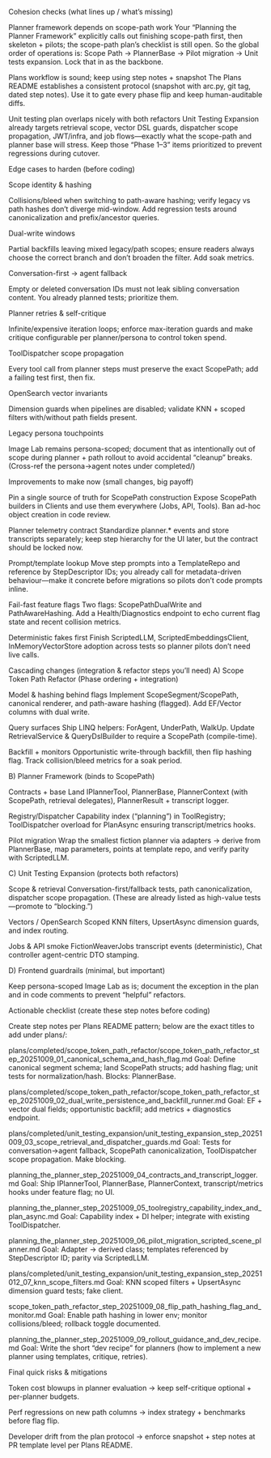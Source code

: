 Cohesion checks (what lines up / what’s missing)

Planner framework depends on scope-path work
Your “Planning the Planner Framework” explicitly calls out finishing scope-path first, then skeleton + pilots; the scope-path plan’s checklist is still open. So the global order of operations is: Scope Path → PlannerBase → Pilot migration → Unit tests expansion. Lock that in as the backbone. 

Plans workflow is sound; keep using step notes + snapshot
The Plans README establishes a consistent protocol (snapshot with arc.py, git tag, dated step notes). Use it to gate every phase flip and keep human-auditable diffs. 

Unit testing plan overlaps nicely with both refactors
Unit Testing Expansion already targets retrieval scope, vector DSL guards, dispatcher scope propagation, JWT/infra, and job flows—exactly what the scope-path and planner base will stress. Keep those “Phase 1–3” items prioritized to prevent regressions during cutover. 

Edge cases to harden (before coding)

Scope identity & hashing

Collisions/bleed when switching to path-aware hashing; verify legacy vs path hashes don’t diverge mid-window. Add regression tests around canonicalization and prefix/ancestor queries. 

Dual-write windows

Partial backfills leaving mixed legacy/path scopes; ensure readers always choose the correct branch and don’t broaden the filter. Add soak metrics. 

Conversation-first → agent fallback

Empty or deleted conversation IDs must not leak sibling conversation content. You already planned tests; prioritize them. 

Planner retries & self-critique

Infinite/expensive iteration loops; enforce max-iteration guards and make critique configurable per planner/persona to control token spend. 

ToolDispatcher scope propagation

Every tool call from planner steps must preserve the exact ScopePath; add a failing test first, then fix. 

OpenSearch vector invariants

Dimension guards when pipelines are disabled; validate KNN + scoped filters with/without path fields present. 

Legacy persona touchpoints

Image Lab remains persona-scoped; document that as intentionally out of scope during planner + path rollout to avoid accidental “cleanup” breaks. (Cross-ref the persona→agent notes under completed/) 

Improvements to make now (small changes, big payoff)

Pin a single source of truth for ScopePath construction
Expose ScopePath builders in Clients and use them everywhere (Jobs, API, Tools). Ban ad-hoc object creation in code review. 

Planner telemetry contract
Standardize planner.* events and store transcripts separately; keep step hierarchy for the UI later, but the contract should be locked now. 

Prompt/template lookup
Move step prompts into a TemplateRepo and reference by StepDescriptor IDs; you already call for metadata-driven behaviour—make it concrete before migrations so pilots don’t code prompts inline. 

Fail-fast feature flags
Two flags: ScopePathDualWrite and PathAwareHashing. Add a Health/Diagnostics endpoint to echo current flag state and recent collision metrics. 

Deterministic fakes first
Finish ScriptedLLM, ScriptedEmbeddingsClient, InMemoryVectorStore adoption across tests so planner pilots don’t need live calls. 

Cascading changes (integration & refactor steps you’ll need)
A) Scope Token Path Refactor (Phase ordering + integration)

Model & hashing behind flags
Implement ScopeSegment/ScopePath, canonical renderer, and path-aware hashing (flagged). Add EF/Vector columns with dual write. 

Query surfaces
Ship LINQ helpers: ForAgent, UnderPath, WalkUp. Update RetrievalService & QueryDslBuilder to require a ScopePath (compile-time). 

Backfill + monitors
Opportunistic write-through backfill, then flip hashing flag. Track collision/bleed metrics for a soak period. 

B) Planner Framework (binds to ScopePath)

Contracts + base
Land IPlannerTool, PlannerBase<TParams>, PlannerContext (with ScopePath, retrieval delegates), PlannerResult + transcript logger. 

Registry/Dispatcher
Capability index (“planning”) in ToolRegistry; ToolDispatcher overload for PlanAsync<TPlanner> ensuring transcript/metrics hooks. 

Pilot migration
Wrap the smallest fiction planner via adapters → derive from PlannerBase, map parameters, points at template repo, and verify parity with ScriptedLLM. 

C) Unit Testing Expansion (protects both refactors)

Scope & retrieval
Conversation-first/fallback tests, path canonicalization, dispatcher scope propagation. (These are already listed as high-value tests—promote to “blocking.”) 

Vectors / OpenSearch
Scoped KNN filters, UpsertAsync dimension guards, and index routing. 

Jobs & API smoke
FictionWeaverJobs transcript events (deterministic), Chat controller agent-centric DTO stamping. 

D) Frontend guardrails (minimal, but important)

Keep persona-scoped Image Lab as is; document the exception in the plan and in code comments to prevent “helpful” refactors. 

Actionable checklist (create these step notes before coding)

Create step notes per Plans README pattern; below are the exact titles to add under plans/:

plans/completed/scope_token_path_refactor/scope_token_path_refactor_step_20251009_01_canonical_schema_and_hash_flag.md
Goal: Define canonical segment schema; land ScopePath structs; add hashing flag; unit tests for normalization/hash. Blocks: PlannerBase. 

plans/completed/scope_token_path_refactor/scope_token_path_refactor_step_20251009_02_dual_write_persistence_and_backfill_runner.md
Goal: EF + vector dual fields; opportunistic backfill; add metrics + diagnostics endpoint. 

plans/completed/unit_testing_expansion/unit_testing_expansion_step_20251009_03_scope_retrieval_and_dispatcher_guards.md
Goal: Tests for conversation→agent fallback, ScopePath canonicalization, ToolDispatcher scope propagation. Make blocking. 

planning_the_planner_step_20251009_04_contracts_and_transcript_logger.md
Goal: Ship IPlannerTool, PlannerBase, PlannerContext, transcript/metrics hooks under feature flag; no UI. 

planning_the_planner_step_20251009_05_toolregistry_capability_index_and_plan_async.md
Goal: Capability index + DI helper; integrate with existing ToolDispatcher. 

planning_the_planner_step_20251009_06_pilot_migration_scripted_scene_planner.md
Goal: Adapter → derived class; templates referenced by StepDescriptor ID; parity via ScriptedLLM. 

plans/completed/unit_testing_expansion/unit_testing_expansion_step_20251012_07_knn_scope_filters.md
Goal: KNN scoped filters + UpsertAsync dimension guard tests; fake client. 

scope_token_path_refactor_step_20251009_08_flip_path_hashing_flag_and_monitor.md
Goal: Enable path hashing in lower env; monitor collisions/bleed; rollback toggle documented. 

planning_the_planner_step_20251009_09_rollout_guidance_and_dev_recipe.md
Goal: Write the short “dev recipe” for planners (how to implement a new planner using templates, critique, retries). 

Final quick risks & mitigations

Token cost blowups in planner evaluation → keep self-critique optional + per-planner budgets. 

Perf regressions on new path columns → index strategy + benchmarks before flag flip. 

Developer drift from the plan protocol → enforce snapshot + step notes at PR template level per Plans README.
